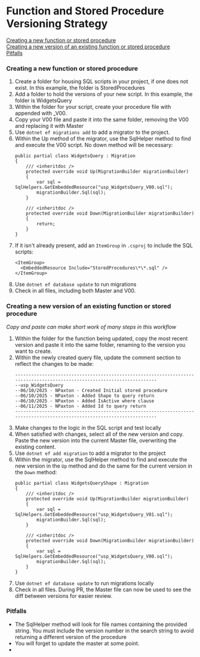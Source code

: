 # Function and Stored Procedure Versioning Strategy

[Creating a new function or stored procedure](#creating-a-new-function-or-stored-procedure)  
[Creating a new version of an existing function or stored procedure](#creating-a-new-version-of-an-existing-function-or-stored-procedure)  
[Pitfalls](#pitfalls)

### Creating a new function or stored procedure

1.  Create a folder for housing SQL scripts in your project, if one does not exist.
        In this example, the folder is StoredProcedures
2.  Add a folder to hold the versions of your new script.  In this example, the folder
    is WidgetsQuery
3. Within the folder for your script, create your procedure file with appended with _V00.
4. Copy your V00 file and paste it into the same folder, removing the V00 and replacing it
   with Master
5. Use ```dotnet ef migrations add``` to add a migrator to the project.
6. Within the Up method of the migrator, use the SqlHelper method to find and execute
   the V00 script.  No down method will be necessary:
   ```
   public partial class WidgetsQuery : Migration
   {
       /// <inheritdoc />
       protected override void Up(MigrationBuilder migrationBuilder)
       {
           var sql = SqlHelpers.GetEmbeddedResource("usp_WidgetsQuery_V00.sql");
           migrationBuilder.Sql(sql);
       }

       /// <inheritdoc />
       protected override void Down(MigrationBuilder migrationBuilder)
       {
           return;
       }
   }
   ```
7. If it isn't already present, add an ```ItemGroup``` in ```.csproj``` to include the SQL scripts:
   ```
   <ItemGroup>
     <EmbeddedResource Include="StoredProcedures\*\*.sql" />
   </ItemGroup>
   ```
8. Use ```dotnet ef database update``` to run migrations
9. Check in all files, including both Master and V00.

### Creating a new version of an existing function or stored procedure
   *Copy and paste can make short work of many steps in this workflow*
   
1.  Within the folder for the function being updated, copy the most recent version and paste
    it into the same folder, renaming to the version you want to create.
2. Within the newly created query file, update the comment section to reflect the changes to be made:
   ```
   ------------------------------------------------------------------------------------------------------------------------
   --usp_WidgetsQuery
   --06/10/2025 - NPaxton - Created Initial stored procedure
   --06/10/2025 - NPaxton - Added Shape to query return
   --06/10/2025 - NPaxton - Added IsActive where clause
   --06/11/2025 - NPaxton - Added Id to query return
   ------------------------------------------------------------------------------------------------------------------------
   ```
3.  Make changes to the logic in the SQL script and test locally
4. When satisfied with changes, select all of the new version and copy.  Paste the new version
   into the current Master file, overwriting the existing content.
5. Use ```dotnet ef add migration``` to add a migrator to the project
6. Within the migrator, use the SqlHelper method to find and execute the new version in the ```Up``` method
   and do the same for the current version in the ```Down``` method: 
   ```
   public partial class WidgetsQueryShape : Migration
   {
       /// <inheritdoc />
       protected override void Up(MigrationBuilder migrationBuilder)
       {
           var sql = SqlHelpers.GetEmbeddedResource("usp_WidgetsQuery_V01.sql");
           migrationBuilder.Sql(sql);
       }

       /// <inheritdoc />
       protected override void Down(MigrationBuilder migrationBuilder)
       {
           var sql = SqlHelpers.GetEmbeddedResource("usp_WidgetsQuery_V00.sql");
           migrationBuilder.Sql(sql);
       }
   }
   ```
7.  Use ```dotnet ef database update``` to run migrations locally
8. Check in all files.  During PR, the Master file can now be used to see the diff between
   versions for easier review.

### Pitfalls
- The SqlHelper method will look for file names containing the provided string.  You must include the 
  version number in the search string to avoid returning a different version of the procedure
- You will forget to update the master at some point.
- 